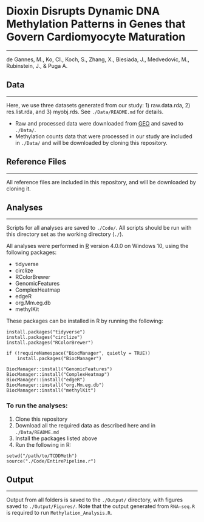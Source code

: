 # Dioxin Disrupts Dynamic DNA Methylation Patterns in Genes that Govern Cardiomyocyte Maturation
***


de Gannes, M., Ko, CI., Koch, S., Zhang, X., Biesiada, J.,
Medvedovic, M., Rubinstein, J.,  & Puga A.

## Data
***

Here, we use three datasets generated from our study: 1) raw.data.rda, 2) res.list.rda, and 3) myobj.rds. See ```./Data/README.md``` for details.

* Raw and processed data were downloaded from [GEO](https://www.ncbi.nlm.nih.gov/geo/) and saved to ```./Data/```.
* Methylation counts data that were processed in our study are included in ```./Data/``` and will be downloaded by cloning this repository.

## Reference Files
***

All reference files are included in this repository, and will be downloaded by cloning it.

## Analyses
***

Scripts for all analyses are saved to ```./Code/```. All scripts should be run with this directory set as the working directory (```./```).

All analyses were performed in [R](https://www.r-project.org/) version 4.0.0 on Windows 10, using the following packages:

* tidyverse
* circlize
* RColorBrewer
* GenomicFeatures
* ComplexHeatmap
* edgeR
* org.Mm.eg.db
* methylKit

These packages can be installed in R by running the following:

```
install.packages("tidyverse")
install.packages("circlize")
install.packages("RColorBrewer")

if (!requireNamespace("BiocManager", quietly = TRUE))
    install.packages("BiocManager")

BiocManager::install("GenomicFeatures")
BiocManager::install("ComplexHeatmap")
BiocManager::install("edgeR")
BiocManager::install("org.Mm.eg.db")
BiocManager::install("methylKit")

```

### To run the analyses:

  1. Clone this repository
  2. Download all the required data as described here and in ```./Data/README.md```
  3. Install the packages listed above
  4. Run the following in R:
  ```
  setwd("/path/to/TCDDMeth")
  source("./Code/EntirePipeline.r")
  ```
  
## Output
***
Output from all folders is saved to the ```./Output/``` directory, with figures saved to ```./Output/Figures/```. Note that the output generated from ```RNA-seq.R``` is required to run ```Methylation_Analysis.R```.